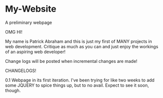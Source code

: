 # My-Website
A preliminary webpage

OMG HI!

My name is Patrick Abraham and this is just my first of MANY projects in web development. Critique as much as you can and just enjoy the workings of an aspiring web developer!

Change logs will be posted when incremental changes are made!

CHANGELOGS!

0.1
Webpage in its first iteration. I've been trying for like two weeks to add some JQUERY to spice things up, but to no avail. Expect to see it soon, though.

